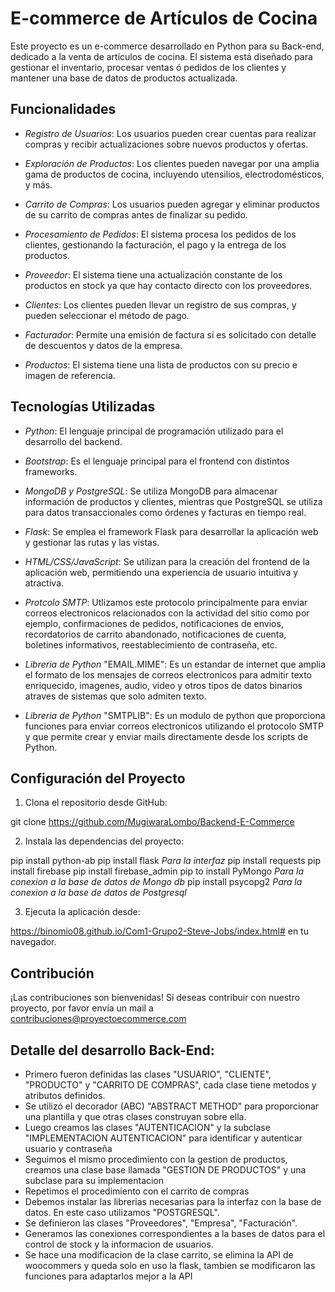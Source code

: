
# E-commerce de Artículos de Cocina

Este proyecto es un e-commerce desarrollado en Python para su Back-end, dedicado a la venta de artículos de cocina. 
El sistema está diseñado para gestionar el inventario, procesar ventas ó pedidos de los clientes y 
mantener una base de datos de productos actualizada.

## Funcionalidades

- *Registro de Usuarios*: Los usuarios pueden crear cuentas para realizar compras y recibir actualizaciones sobre nuevos productos y ofertas.
  
- *Exploración de Productos*: Los clientes pueden navegar por una amplia gama de productos de cocina, incluyendo utensilios, electrodomésticos, y más.

- *Carrito de Compras*: Los usuarios pueden agregar y eliminar productos de su carrito de compras antes de finalizar su pedido.

- *Procesamiento de Pedidos*: El sistema procesa los pedidos de los clientes, gestionando la facturación, el pago y la entrega de los productos.

- *Proveedor*: El sistema tiene una actualización constante de los productos en stock ya que hay contacto directo con los proveedores.

- *Clientes*: Los clientes pueden llevar un registro de sus compras, y pueden seleccionar el método de pago.

- *Facturador*: Permite una emisión de factura si es solicitado con detalle de descuentos y datos de la empresa.

- *Productos*: El sistema tiene una lista de productos con su precio e imagen de referencia.

## Tecnologías Utilizadas

- *Python*: El lenguaje principal de programación utilizado para el desarrollo del backend.

- *Bootstrap*: Es el lenguaje principal para el frontend con distintos frameworks.
  
- *MongoDB y PostgreSQL*: Se utiliza MongoDB para almacenar información de productos y clientes, mientras que PostgreSQL se utiliza para datos transaccionales como órdenes y facturas en tiempo real.

- *Flask*: Se emplea el framework Flask para desarrollar la aplicación web y gestionar las rutas y las vistas.

- *HTML/CSS/JavaScript*: Se utilizan para la creación del frontend de la aplicación web, permitiendo una experiencia de usuario intuitiva y atractiva.

- *Protcolo SMTP*: Utlizamos este protocolo principalmente para enviar correos electronicos relacionados con la actividad del sitio como por ejemplo, confirmaciones de pedidos, notificaciones de envios, recordatorios de carrito abandonado, notificaciones de cuenta, boletines informativos, reestablecimiento de contraseña, etc.

- *Libreria de Python* "EMAIL.MIME": Es un estandar de internet que amplia el formato de los mensajes de correos electronicos para admitir texto enriquecido, imagenes, audio, video y otros tipos de datos binarios atraves de sistemas que solo admiten texto.

- *Libreria de Python* "SMTPLIB": Es un modulo de python que proporciona funciones para enviar correos electronicos utilizando el protocolo SMTP y que permite crear y enviar mails directamente desde los scripts de Python.

## Configuración del Proyecto

1. Clona el repositorio desde GitHub:


git clone https://github.com/MugiwaraLombo/Backend-E-Commerce


2. Instala las dependencias del proyecto:


pip install python-ab
pip install flask *Para la interfaz* 
pip install requests 
pip install firebase
pip install firebase_admin
pip to install PyMongo *Para la conexion a la base de datos de Mongo db*
pip install psycopg2 *Para la conexion a la base de datos de Postgresql*

3. Ejecuta la aplicación desde:


https://binomio08.github.io/Com1-Grupo2-Steve-Jobs/index.html# en tu navegador.


## Contribución

¡Las contribuciones son bienvenidas! Si deseas contribuir con nuestro proyecto, por favor envía un mail a contribuciones@proyectoecommerce.com

## Detalle del desarrollo Back-End:
* Primero fueron definidas las clases "USUARIO", "CLIENTE", "PRODUCTO" y "CARRITO DE COMPRAS", cada clase tiene metodos y atributos definidos.
* Se utilizó el decorador (ABC) "ABSTRACT METHOD" para proporcionar una plantilla y que otras clases construyan sobre ella.
* Luego creamos las clases "AUTENTICACION" y la subclase "IMPLEMENTACION AUTENTICACION" para identificar y autenticar usuario y contraseña
* Seguimos el mismo procedimiento con la gestion de productos, creamos una clase base llamada  "GESTION DE PRODUCTOS" y una subclase para su implementacion
* Repetimos el procedimiento con el carrito de compras
* Debemos instalar las librerias necesarias para la interfaz con la base de datos. En este caso utilizamos "POSTGRESQL".
* Se definieron las clases "Proveedores", "Empresa", "Facturación".
* Generamos las conexiones correspondientes a la bases de datos para el control de stock y la informacion de usuarios.
* Se hace una modificacion  de la clase carrito, se elimina la API de woocommers y queda solo en uso la flask, tambien se modificaron las funciones para adaptarlos mejor a la API
